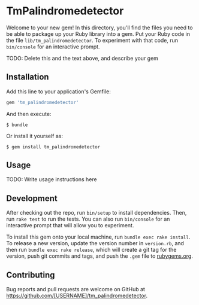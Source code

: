 # TmPalindromedetector

Welcome to your new gem! In this directory, you'll find the files you need to be able to package up your Ruby library into a gem. Put your Ruby code in the file `lib/tm_palindromedetector`. To experiment with that code, run `bin/console` for an interactive prompt.

TODO: Delete this and the text above, and describe your gem

## Installation

Add this line to your application's Gemfile:

```ruby
gem 'tm_palindromedetector'
```

And then execute:

    $ bundle

Or install it yourself as:

    $ gem install tm_palindromedetector

## Usage

TODO: Write usage instructions here

## Development

After checking out the repo, run `bin/setup` to install dependencies. Then, run `rake test` to run the tests. You can also run `bin/console` for an interactive prompt that will allow you to experiment.

To install this gem onto your local machine, run `bundle exec rake install`. To release a new version, update the version number in `version.rb`, and then run `bundle exec rake release`, which will create a git tag for the version, push git commits and tags, and push the `.gem` file to [rubygems.org](https://rubygems.org).

## Contributing

Bug reports and pull requests are welcome on GitHub at https://github.com/[USERNAME]/tm_palindromedetector.
